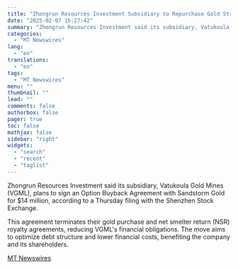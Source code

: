 ```yaml
---
title: "Zhongrun Resources Investment Subsidiary to Repurchase Gold Streaming Agreement"
date: "2025-02-07 15:27:42"
summary: "Zhongrun Resources Investment said its subsidiary, Vatukoula Gold Mines (VGML), plans to sign an Option Buyback Agreement with Sandstorm Gold for $14 million, according to a Thursday filing with the Shenzhen Stock Exchange. This agreement terminates their gold purchase and net smelter return (NSR) royalty agreements, reducing VGML's financial obligations...."
categories:
  - "MT Newswires"
lang:
  - "en"
translations:
  - "en"
tags:
  - "MT Newswires"
menu: ""
thumbnail: ""
lead: ""
comments: false
authorbox: false
pager: true
toc: false
mathjax: false
sidebar: "right"
widgets:
  - "search"
  - "recent"
  - "taglist"
---
```


Zhongrun Resources Investment said its subsidiary, Vatukoula Gold Mines (VGML), plans to sign an Option Buyback Agreement with Sandstorm Gold for $14 million, according to a Thursday filing with the Shenzhen Stock Exchange.

This agreement terminates their gold purchase and net smelter return (NSR) royalty agreements, reducing VGML's financial obligations. The move aims to optimize debt structure and lower financial costs, benefiting the company and its shareholders.

[MT Newswires](https://www.tradingview.com/news/mtnewswires.com:20250207:G2464969:0/)
